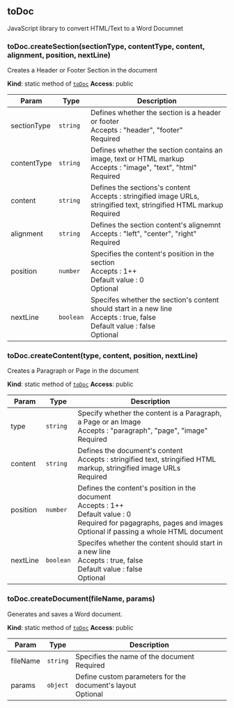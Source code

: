 <a name="toDoc"></a>

## toDoc
JavaScript library to convert HTML/Text to a Word Documnet


### toDoc.createSection(sectionType, contentType, content, alignment, position, nextLine)
Creates a Header or Footer Section in the document

**Kind**: static method of [<code>toDoc</code>](#toDoc)
**Access**: public

| Param | Type | Description |
| --- | --- | --- |
| sectionType | <code>string</code> | Defines whether the section is a header or footer <br/> Accepts : "header", "footer" <br/> Required |
| contentType | <code>string</code> | Defines whether the section contains an image, text or HTML markup <br/> Accepts : "image", "text", "html" <br/> Required |
| content | <code>string</code> | Defines the sections's content <br/> Accepts : stringified image URLs, stringified text, stringified HTML markup <br/> Required |
| alignment | <code>string</code> | Defines the section content's alignemnt <br/> Accepts : "left", "center", "right" <br/> Required |
| position | <code>number</code> | Specifies the content's position in the section <br/> Accepts : 1++ <br/> Default value :  0 <br/> Optional |
| nextLine | <code>boolean</code> | Specifes whether the section's content should start in a new line <br/> Accepts : true, false <br/> Default value : false <br/> Optional |

<a name="toDoc.doc.createContent"></a>

### toDoc.createContent(type, content, position, nextLine)
Creates a Paragraph or Page in the document

**Kind**: static method of [<code>toDoc</code>](#toDoc)
**Access**: public

| Param | Type | Description |
| --- | --- | --- |
| type | <code>string</code> | Specify whether the content is a Paragraph, a Page or an Image <br/> Accepts : "paragraph", "page", "image" <br/> Required |
| content | <code>string</code> | Defines the document's content <br/> Accepts : stringified text, stringified HTML markup, stringified image URLs <br/> Required |
| position | <code>number</code> | Defines the content's position in the document <br/> Accepts : 1++ <br/> Default value : 0 <br/> Required for pagagraphs, pages and images <br/> Optional if passing a whole HTML document |
| nextLine | <code>boolean</code> | Specifes whether the content should start in a new line <br/> Accepts : true, false <br/> Default value : false <br/> Optional |

<a name="toDoc.doc.createDocument"></a>

### toDoc.createDocument(fileName, params)
Generates and saves a Word document.

**Kind**: static method of [<code>toDoc</code>](#toDoc)
**Access**: public

| Param | Type | Description |
| --- | --- | --- |
| fileName | <code>string</code> | Specifies the name of the document <br/> Required |
| params | <code>object</code> | Define custom parameters for the document's layout <br/> Optional |
